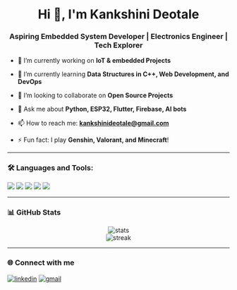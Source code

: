 <h1 align="center">Hi 👋, I'm Kankshini Deotale</h1>
<h3 align="center">Aspiring Embedded System Developer | Electronics Engineer | Tech Explorer</h3>

- 🔭 I’m currently working on **IoT & embedded Projects**

- 🌱 I’m currently learning **Data Structures in C++, Web Development, and DevOps**

- 👯 I’m looking to collaborate on **Open Source Projects**

- 💬 Ask me about **Python, ESP32, Flutter, Firebase, AI bots**

- 📫 How to reach me: **kankshinideotale@gmail.com**

- ⚡ Fun fact: I play **Genshin, Valorant, and Minecraft**!

---

### 🛠️ Languages and Tools:

<p align="left">
  <img src="https://img.shields.io/badge/C++-00599C?style=for-the-badge&logo=c%2B%2B&logoColor=white"/>
  <img src="https://img.shields.io/badge/Python-3670A0?style=for-the-badge&logo=python&logoColor=ffdd54"/>
  <img src="https://img.shields.io/badge/Flutter-02569B?style=for-the-badge&logo=flutter&logoColor=white"/>
  <img src="https://img.shields.io/badge/Firebase-FFCA28?style=for-the-badge&logo=firebase&logoColor=black"/>
  <img src="https://img.shields.io/badge/ESP32-000000?style=for-the-badge&logo=espressif&logoColor=white"/>
</p>

---

### 📊 GitHub Stats

<p align="center">
  <img src="https://github-readme-stats.vercel.app/api?username=kankshini&show_icons=true&theme=tokyonight" alt="stats" />
  <br/>
  <img src="https://github-readme-streak-stats.herokuapp.com/?user=kankshini&theme=tokyonight" alt="streak"/>
</p>

---


### 🌐 Connect with me

<p align="left">
  <a href="https://linkedin.com/in/kankshini" target="blank"><img align="center" src="https://img.shields.io/badge/LinkedIn-0077B5?style=flat&logo=linkedin&logoColor=white" alt="linkedin" /></a>
  <a href="mailto:kankshini@example.com"><img align="center" src="https://img.shields.io/badge/Gmail-D14836?style=flat&logo=gmail&logoColor=white" alt="gmail" /></a>
</p>
